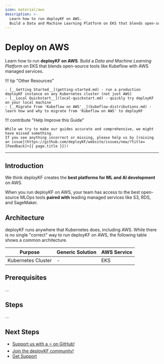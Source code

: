 ```yaml
---
icon: material/aws
description: >-
  Learn how to run deployKF on AWS.
  Build a Data and Machine Learning Platform on EKS that blends open-source tools like Kubeflow with AWS managed services.
---
```


# Deploy on AWS

Learn how to run __deployKF on AWS__.
Build a _Data and Machine Learning Platform_ on EKS that blends open-source tools like Kubeflow with AWS managed services.

!!! tip "Other Resources"

    - [__Getting Started__](getting-started.md) - run a production deployKF instance on any Kubernetes cluster (not just AWS)
    - [__Local Quickstart__](local-quickstart.md) - quickly try deployKF on your local machine
    - [__Migrate from 'Kubeflow on AWS'__](kubeflow-distributions.md) - learn how and why to migrate from 'Kubeflow on AWS' to deployKF


!!! contribute "Help Improve this Guide"

    While we try to make our guides accurate and comprehensive, we might have missed something.
    If you see anything incorrect or missing, please help us by [raising an issue](https://github.com/deployKF/website/issues/new/?title=[Feedback]+{{ page.title }})!

---

## Introduction

We think deployKF creates the __best platforms for ML and AI development__ on AWS.

When you run deployKF on AWS, your team has access to the best open-source MLOps tools __paired with__ leading managed services like S3, RDS, and SageMaker.

## Architecture

deployKF runs anywhere that Kubernetes does, including AWS.
While there is no single "correct" way to run deployKF on AWS, the following table shows a common architecture.

| Purpose | Generic Solution | AWS Service |
| --- | --- | --- |
| Kubernetes Cluster | - | EKS |

## Prerequisites

...

## Steps

...


## Next Steps

- [Support us with a :star: on GitHub!](https://github.com/deployKF/deployKF)
- [Join the deployKF community!](../about/community.md)
- [Get Support](../about/support.md)
